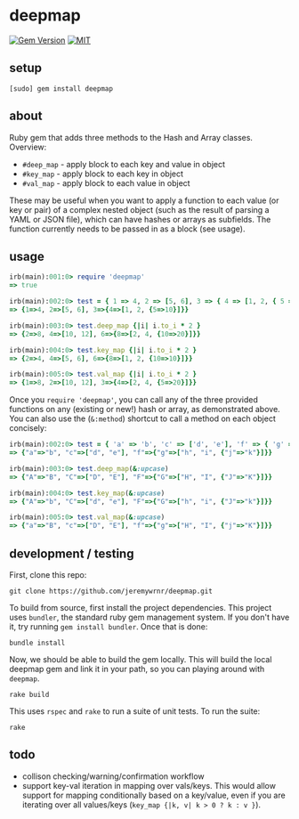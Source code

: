 # deepmap

[![Gem Version](https://badge.fury.io/rb/deepmap.svg)](https://badge.fury.io/rb/deepmap)
[![MIT](https://img.shields.io/npm/l/alt.svg?style=flat)](http://jeremywrnr.com/mit-license)

## setup

    [sudo] gem install deepmap

## about

Ruby gem that adds three methods to the Hash and Array classes. Overview:

* `#deep_map` - apply block to each key and value in object
* `#key_map` - apply block to each key in object
* `#val_map` - apply block to each value in object

These may be useful when you want to apply a function to each value (or key or
pair) of a complex nested object (such as the result of parsing a YAML or JSON
file), which can have hashes or arrays as subfields. The function currently
needs to be passed in as a block (see usage).

## usage

```ruby
irb(main):001:0> require 'deepmap'
=> true

irb(main):002:0> test = { 1 => 4, 2 => [5, 6], 3 => { 4 => [1, 2, { 5 => 10 }] } }
=> {1=>4, 2=>[5, 6], 3=>{4=>[1, 2, {5=>10}]}}

irb(main):003:0> test.deep_map {|i| i.to_i * 2 }
=> {2=>8, 4=>[10, 12], 6=>{8=>[2, 4, {10=>20}]}}

irb(main):004:0> test.key_map {|i| i.to_i * 2 }
=> {2=>4, 4=>[5, 6], 6=>{8=>[1, 2, {10=>10}]}}

irb(main):005:0> test.val_map {|i| i.to_i * 2 }
=> {1=>8, 2=>[10, 12], 3=>{4=>[2, 4, {5=>20}]}}
```

Once you `require 'deepmap'`, you can call any of the three provided functions
on any (existing or new!) hash or array, as demonstrated above. You can also
use the (`&:method`) shortcut to call a method on each object concisely:

```ruby
irb(main):002:0> test = { 'a' => 'b', 'c' => ['d', 'e'], 'f' => { 'g' => ['h', 'i', { 'j' => 'k' }] } }
=> {"a"=>"b", "c"=>["d", "e"], "f"=>{"g"=>["h", "i", {"j"=>"k"}]}}

irb(main):003:0> test.deep_map(&:upcase)
=> {"A"=>"B", "C"=>["D", "E"], "F"=>{"G"=>["H", "I", {"J"=>"K"}]}}

irb(main):004:0> test.key_map(&:upcase)
=> {"A"=>"b", "C"=>["d", "e"], "F"=>{"G"=>["h", "i", {"J"=>"k"}]}}

irb(main):005:0> test.val_map(&:upcase)
=> {"a"=>"B", "c"=>["D", "E"], "f"=>{"g"=>["H", "I", {"j"=>"K"}]}}
```

## development / testing

First, clone this repo:

    git clone https://github.com/jeremywrnr/deepmap.git

To build from source, first install the project dependencies. This project
uses `bundler`, the standard ruby gem management system. If you don't have it,
try running `gem install bundler`. Once that is done:

    bundle install

Now, we should be able to build the gem locally. This will build the local
deepmap gem and link it in your path, so you can playing around with `deepmap`.

    rake build

This uses `rspec` and `rake` to run a suite of unit tests. To run the suite:

    rake

## todo

* collison checking/warning/confirmation workflow
* support key-val iteration in mapping over vals/keys. This would allow support
  for mapping conditionally based on a key/value, even if you are iterating
  over all values/keys (`key_map {|k, v| k > 0 ? k : v }`).
